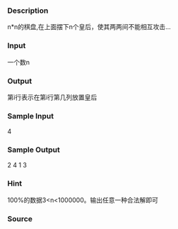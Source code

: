 
### Description
n*n的棋盘,在上面摆下n个皇后，使其两两间不能相互攻击…

### Input
一个数n

### Output
第i行表示在第i行第几列放置皇后

### Sample Input
4


### Sample Output
2
4
1
3




### Hint
100%的数据3<n<1000000。输出任意一种合法解即可

### Source
